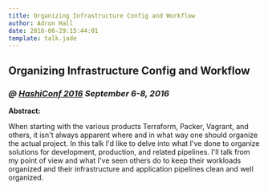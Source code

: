 ```yaml
---
title: Organizing Infrastructure Config and Workflow
author: Adron Hall
date: 2016-06-29:15:44:01
template: talk.jade
---
```

## Organizing Infrastructure Config and Workflow
### *@ [HashiConf 2016](https://www.hashiconf.com/) September 6-8, 2016*

**Abstract:**

When starting with the various products Terraform, Packer, Vagrant, and others, it isn't always apparent where and in what way one should organize the actual project. In this talk I'd like to delve into what I've done to organize solutions for development, production, and related pipelines. I'll talk from my point of view and what I've seen others do to keep their workloads organized and their infrastructure and application pipelines clean and well organized.
